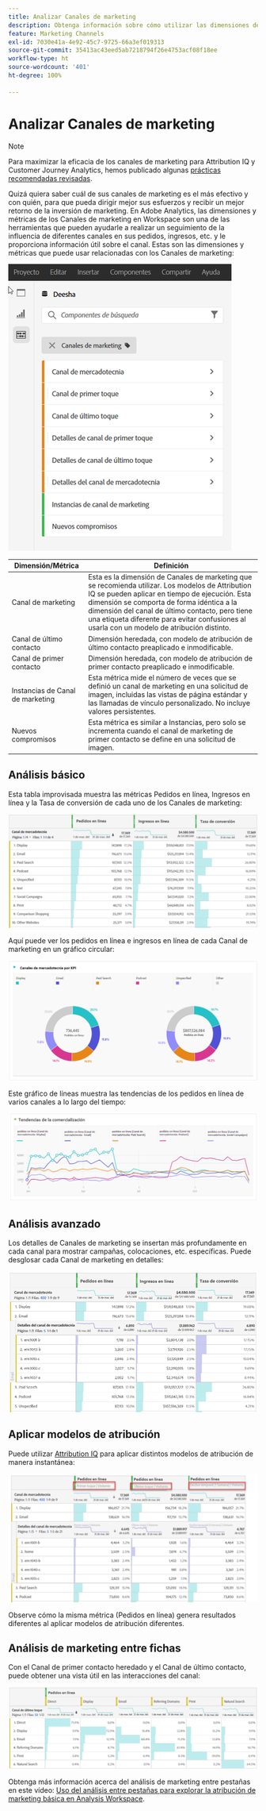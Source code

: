 ```yaml
---
title: Analizar Canales de marketing
description: Obtenga información sobre cómo utilizar las dimensiones de Canales de marketing en Workspace.
feature: Marketing Channels
exl-id: 7030e41a-4e92-45c7-9725-66a3ef019313
source-git-commit: 35413ac43eed5ab7218794f26e4753acf08f18ee
workflow-type: ht
source-wordcount: '401'
ht-degree: 100%

---
```


# Analizar Canales de marketing

>[!NOTE]
>
>Para maximizar la eficacia de los canales de marketing para Attribution IQ y Customer Journey Analytics, hemos publicado algunas [prácticas recomendadas revisadas](/help/components/c-marketing-channels/mchannel-best-practices.md).

Quizá quiera saber cuál de sus canales de marketing es el más efectivo y con quién, para que pueda dirigir mejor sus esfuerzos y recibir un mejor retorno de la inversión de marketing. En Adobe Analytics, las dimensiones y métricas de los Canales de marketing en Workspace son una de las herramientas que pueden ayudarle a realizar un seguimiento de la influencia de diferentes canales en sus pedidos, ingresos, etc. y le proporciona información útil sobre el canal. Estas son las dimensiones y métricas que puede usar relacionadas con los Canales de marketing:

![](assets/mc-dims.png)

| Dimensión/Métrica | Definición |
| --- | --- |
| Canal de marketing | Esta es la dimensión de Canales de marketing que se recomienda utilizar. Los modelos de Attribution IQ se pueden aplicar en tiempo de ejecución. Esta dimensión se comporta de forma idéntica a la dimensión del canal de último contacto, pero tiene una etiqueta diferente para evitar confusiones al usarla con un modelo de atribución distinto. |
| Canal de último contacto | Dimensión heredada, con modelo de atribución de último contacto preaplicado e inmodificable. |
| Canal de primer contacto | Dimensión heredada, con modelo de atribución de primer contacto preaplicado e inmodificable. |
| Instancias de Canal de marketing | Esta métrica mide el número de veces que se definió un canal de marketing en una solicitud de imagen, incluidas las vistas de página estándar y las llamadas de vínculo personalizado. No incluye valores persistentes. |
| Nuevos compromisos | Esta métrica es similar a Instancias, pero solo se incrementa cuando el canal de marketing de primer contacto se define en una solicitud de imagen. |

## Análisis básico

Esta tabla improvisada muestra las métricas Pedidos en línea, Ingresos en línea y la Tasa de conversión de cada uno de los Canales de marketing:

![](assets/mc-viz1.png)

Aquí puede ver los pedidos en línea e ingresos en línea de cada Canal de marketing en un gráfico circular:

![](assets/mc-viz2.png)

Este gráfico de líneas muestra las tendencias de los pedidos en línea de varios canales a lo largo del tiempo:

![](assets/mc-viz3.png)

## Análisis avanzado

Los detalles de Canales de marketing se insertan más profundamente en cada canal para mostrar campañas, colocaciones, etc. específicas. Puede desglosar cada Canal de marketing en detalles:

![](assets/mc-viz4.png)

## Aplicar modelos de atribución

Puede utilizar [Attribution IQ](/help/analyze/analysis-workspace/attribution/overview.md) para aplicar distintos modelos de atribución de manera instantánea:

![](assets/mc-viz5.png)

Observe cómo la misma métrica (Pedidos en línea) genera resultados diferentes al aplicar modelos de atribución diferentes.

## Análisis de marketing entre fichas

Con el Canal de primer contacto heredado y el Canal de último contacto, puede obtener una vista útil en las interacciones del canal:

![](assets/mc-viz6.png)

Obtenga más información acerca del análisis de marketing entre pestañas en este vídeo: [Uso del análisis entre pestañas para explorar la atribución de marketing básica en Analysis Workspace](https://experienceleague.adobe.com/docs/analytics-learn/tutorials/analysis-workspace/attribution-iq/using-cross-tab-analysis-to-explore-basic-marketing-attribution-in-analysis-workspace.html?lang=es).
